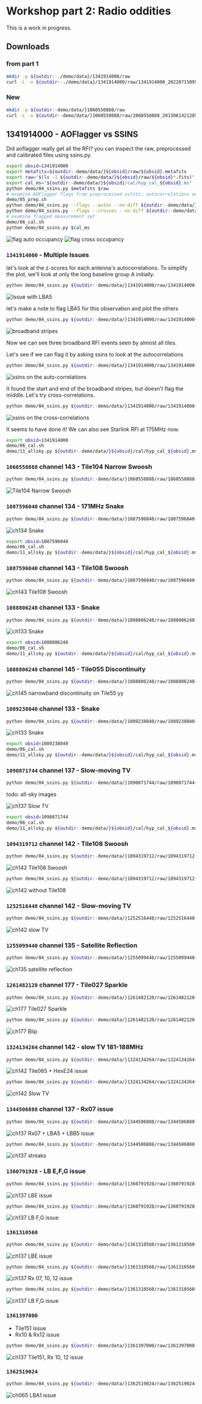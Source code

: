 # Workshop part 2: Radio oddities

This is a work in progress.

## Downloads

### from part 1

```bash
mkdir -p ${outdir:-./demo/data}/1341914000/raw
curl -L -o ${outdir:-./demo/data}/1341914000/raw/1341914000_20220715095302_ch137_000.fits 'https://projects.pawsey.org.au/mwa-demo/1341914000_20220715095302_ch137_000.fits'
```

### New

```bash
mkdir -p ${outdir:-demo/data/}1060550888/raw
curl -L -o ${outdir:-demo/data/}1060550888/raw/1060550888_20130814212851_gpubox12_01.fits 'https://projects.pawsey.org.au/birli-test/1060550888_20130814212851_gpubox12_01.fits'
```

## 1341914000 - AOFlagger vs SSINS

Did aoflagger really get all the RFI? you can inspect the raw, preprocessed and calibrated files using ssins.py.

```bash
export obsid=1341914000
export metafits=${outdir:-demo/data/}${obsid}/raw/${obsid}.metafits
export raw="$(ls -1 ${outdir:-demo/data/}${obsid}/raw/${obsid}*.fits)"
export cal_ms="${outdir:-demo/data/}${obsid}/cal/hyp_cal_${obsid}.ms"
python demo/04_ssins.py $metafits $raw
# examine AOFlagger flags from preprocessed uvfits: autocorrelations and cross correlations
demo/05_prep.sh
python demo/04_ssins.py --flags --autos --no-diff ${outdir:-demo/data/}${obsid}/prep/birli_${obsid}*.uvfits
python demo/04_ssins.py --flags --crosses --no-diff ${outdir:-demo/data/}${obsid}/prep/birli_${obsid}*.uvfits
# examine flagged measurement set
demo/06_cal.sh
python demo/04_ssins.py $cal_ms
```

![flag auto occupancy](demo/data/1341914000/prep/birli_1341914000.auto.flags.png)
![flag cross occupancy](demo/data/1341914000/prep/birli_1341914000.cross.flags.png)

### `1341914000` - Multiple Issues

let's look at the z-scores for each antenna's autocorrelations. To simplify the plot, we'll look at only the long baseline group A initially.

```bash
python demo/04_ssins.py ${outdir:-demo/data/}1341914000/raw/1341914000{.metafits,_20220715095302_ch137_000.fits} --suffix '.ch137.LBA' --no-diff --autos --sigchain --no-flag-init --sel-ants LBA{1..8} --sel-pols xx
```

![Issue with LBA5](demo/data/1341914000/raw/1341914000.auto.ch137.LBA.xx.sigchain.png)

let's make a note to flag LBA5 for this observation and plot the others

```bash
python demo/04_ssins.py ${outdir:-demo/data/}1341914000/raw/1341914000{.metafits,_20220715095302_ch137_000.fits} --suffix '.ch137' --no-diff --autos --sigchain --skip-ants LBA5 --sel-pols xx --flag-choice original
```

![broadband stripes](demo/data/1341914000/raw/1341914000.auto.ch137.noLBA5.xx.sigchain.png)

Now we can see three broadband RFI events seen by almost all tiles.

Let's see if we can flag it by asking ssins to look at the autocorrelations

```bash
python demo/04_ssins.py ${outdir:-demo/data/}1341914000/raw/1341914000{.metafits,_20220715095302_ch137_000.fits} --suffix '.ch137' --autos --skip-ants LBA5 --sel-pols yy --flag-choice original
```

![ssins on the auto-correlations](demo/data/1341914000/raw/1341914000.diff.auto.ch137.noLBA5.yy.spectrum.png)

It found the start and end of the broadband stripes, but doesn't flag the middle. Let's try cross-correlations.

```bash
python demo/04_ssins.py ${outdir:-demo/data/}1341914000/raw/1341914000{.metafits,_20220715095302_ch137_000.fits} --suffix '.ch137' --crosses --skip-ants LBA5 --sel-pols yy --flag-choice original
```

![ssins on the cross-correlations](demo/data/1341914000/raw/1341914000.diff.cross.ch137.noLBA5.yy.spectrum.png)

It seems to have done it! We can also see Starlink RFI at 175MHz now.

```bash
export obsid=1341914000
demo/06_cal.sh
demo/11_allsky.py ${outdir:-demo/data/}${obsid}/cal/hyp_cal_${obsid}.ms --no-diff --crosses --suffix '.175MHz' --sel-pols yy --combine-freq --freq-range 174.99e6 175.01e6
```

<!-- <details>
  <summary>Bonus RFI Workshop content</summary> -->

### `1060550888` channel 143 - Tile104 Narrow Swoosh

```bash
python demo/04_ssins.py ${outdir:-demo/data/}1060550888/raw/1060550888{.metafits,_20130814212851_gpubox12_01.fits} --no-diff --autos --sigchain --suffix '.ch143' --sel-ants Tile104 --sel-pols yy
```

![Tile104 Narrow Swoosh](demo/data/1060550888/raw/1060550888.auto.ch143.Tile104.yy.sigchain.png)

### `1087596040` channel 134 - 171MHz Snake

```bash
python demo/04_ssins.py ${outdir:-demo/data/}1087596040/raw/1087596040{.metafits,_20140623220027_gpubox21_00.fits} --no-diff --crosses --suffix '.ch134' --sel-pols yy
```

![ch134 Snake](demo/data/1087596040/raw/1087596040.cross.ch134.yy.spectrum.png)

```bash
export obsid=1087596040
demo/06_cal.sh
demo/11_allsky.py ${outdir:-demo/data/}${obsid}/cal/hyp_cal_${obsid}.ms --no-diff --crosses --suffix '.171MHz' --sel-pols yy --combine-freq --freq-range 171.0e6 171.9e6
```

### `1087596040` channel 143 - Tile108 Swoosh

```bash
python demo/04_ssins.py ${outdir:-demo/data/}1087596040/raw/1087596040{.metafits,_20140623220027_gpubox12_00.fits} --suffix '.ch143' --sel-ants Tile108 --sel-pols xx
```

![ch143 Tile108 Swoosh](demo/data/1087596040/raw/1087596040.diff.auto.ch143.Tile108.xx.spectrum.png)

### `1088806248` channel 133 - Snake

```bash
python demo/04_ssins.py ${outdir:-demo/data/}1088806248/raw/1088806248{.metafits,_20140707221035_gpubox22_00.fits} --crosses --suffix '.ch133' --sel-pols xx
```

![ch133 Snake](demo/data/1088806248/raw/1088806248.diff.cross.ch133.xx.spectrum.png)

```bash
export obsid=1088806248
demo/06_cal.sh
demo/11_allsky.py ${outdir:-demo/data/}${obsid}/cal/hyp_cal_${obsid}.ms --no-diff --crosses --suffix '.170MHz' --sel-pols yy --combine-freq --freq-range 169.6e6 170.8e6
```

### `1088806248` channel 145 - Tile055 Discontinuity

```bash
python demo/04_ssins.py ${outdir:-demo/data/}1088806248/raw/1088806248{.metafits,_20140707221035_gpubox10_00.fits} --no-diff --autos --sigchain --suffix '.ch145' --sel-ants Tile055 --sel-pols yy
```

![ch145 narrowband discontinuity on Tile55 yy](demo/data/1088806248/raw/1088806248.auto.ch145.Tile055.yy.sigchain.png)

### `1089238040` channel 133 - Snake

```bash
python demo/04_ssins.py ${outdir:-demo/data/}1089238040/raw/1089238040{.metafits,_20140712220707_gpubox22_00.fits} --no-diff --suffix '.ch133' --sel-pols xx
```

![ch133 Snake](demo/data/1089238040/raw/1089238040.auto.ch133.xx.spectrum.png)

```bash
export obsid=1089238040
demo/06_cal.sh
demo/11_allsky.py ${outdir:-demo/data/}${obsid}/cal/hyp_cal_${obsid}.ms --no-diff --crosses --suffix '.170MHz' --sel-pols yy --combine-freq --freq-range 169.8e6 170.8e6
```

### `1090871744` channel 137 - Slow-moving TV

```bash
python demo/04_ssins.py ${outdir:-demo/data/}1090871744/raw/1090871744{.metafits,_20140731195531_gpubox18_00.fits} --no-diff --crosses --suffix '.ch137' --sel-pols xx
```

todo: all-sky images

![ch137 Slow TV](demo/data/1090871744/raw/1090871744.cross.ch137.xx.spectrum.png)

```bash
export obsid=1090871744
demo/06_cal.sh
demo/11_allsky.py ${outdir:-demo/data/}${obsid}/cal/hyp_cal_${obsid}.ms --no-diff --crosses --suffix '.170MHz' --sel-pols yy --combine-freq
```

### `1094319712` channel 142 - Tile108 Swoosh

```bash
python demo/04_ssins.py ${outdir:-demo/data/}1094319712/raw/1094319712{.metafits,_20140909174139_gpubox13_00.fits} --no-diff --autos --sigchain --suffix '.ch142' --sel-pols xx
```

![ch142 Tile108 Swoosh](demo/data/1094319712/raw/1094319712.auto.ch142.xx.sigchain.png)

```bash
python demo/04_ssins.py ${outdir:-demo/data/}1094319712/raw/1094319712{.metafits,_20140909174139_gpubox13_00.fits} --no-diff --crosses --suffix '.ch142' --skip-ants Tile108 --sel-pols xx
```

![ch142 without Tile108](demo/data/1094319712/raw/1094319712.cross.ch142.noTile108.xx.spectrum.png)

### `1252516448` channel 142 - Slow-moving TV

```bash
python demo/04_ssins.py ${outdir:-demo/data/}1252516448/raw/1252516448{.metafits,_20190914171353_gpubox13_00.fits} --no-diff --autos --sigchain --suffix '.ch142' --sel-pols xx
```

![ch142 slow TV](demo/data/1252516448/raw/1252516448.auto.ch142.xx.sigchain.png)

### `1255099440` channel 135 - Satellite Reflection

```bash
python demo/04_ssins.py ${outdir:-demo/data/}1255099440/raw/1255099440{.metafits,_20191014144345_gpubox20_00.fits}  --no-diff --crosses --suffix '.ch135' --sel-pols xx
```

![ch135 satellite reflection](demo/data/1255099440/raw/1255099440.cross.ch135.xx.spectrum.png)

### `1261482120` channel 177 - Tile027 Sparkle

```bash
python demo/04_ssins.py ${outdir:-demo/data/}1261482120/raw/1261482120{.metafits,_20191227114144_gpubox16_00.fits}  --sigchain --no-diff --suffix '.ch177' --sel-pol xx
```

![ch177 Tile027 Sparkle](demo/data/1261482120/raw/1261482120.auto.ch177.xx.sigchain.png)

```bash
python demo/04_ssins.py ${outdir:-demo/data/}1261482120/raw/1261482120{.metafits,_20191227114144_gpubox16_00.fits}  --no-diff --crosses --suffix '.ch177' --skip-ants Tile027 --sel-pol yy
```

![ch177 Blip](demo/data/1261482120/raw/1261482120.cross.ch177.noTile027.yy.spectrum.png)

### `1324134264` channel 142 - slow TV 181-188MHz

```bash
python demo/04_ssins.py ${outdir:-demo/data/}1324134264/raw/1324134264{.metafits,_20211221150406_ch142_000.fits} --suffix '.ch142.xxyy' --sigchain --no-diff --sel-pols xx yy
```

![ch142 Tile065 + HexE24 issue](demo/data/1324134264/raw/1324134264.auto.ch142.xxyy.sigchain.png)

```bash
python demo/04_ssins.py ${outdir:-demo/data/}1324134264/raw/1324134264{.metafits,_20211221150406_ch142_000.fits} --suffix '.ch142.noT65E23' --crosses --no-diff --skip-ants Tile065 HexE23 --sel-pol xx
```

![ch142 Slow TV](demo/data/1324134264/raw/1324134264.cross.ch142.noT65E23.xx.spectrum.png)

### `1344506888` channel 137 - Rx07 issue

```bash
python demo/04_ssins.py ${outdir:-demo/data/}1344506888/raw/1344506888{.metafits,_20220814100750_ch137_000.fits} --suffix '.ch137' --sigchain --no-diff
```

![ch137 Rx07 + LBA5 + LBB5 issue](demo/data/1344506888/raw/1344506888.auto.ch137.sigchain.png)

```bash
python demo/04_ssins.py ${outdir:-demo/data/}1344506888/raw/1344506888{.metafits,_20220814100750_ch137_000.fits} --suffix '.ch137.noRx7LBAB5' --no-dif  --crosses --skip-ants Tile07{1..8} LBA5 LBB5 --sel-pol xx
```

![ch137 streaks](demo/data/1344506888/raw/1344506888.cross.ch137.noRx7LBAB5.xx.spectrum.png)

### `1360791928` - LB E,F,G issue

```bash
python demo/04_ssins.py ${outdir:-demo/data/}1360791928/raw/1360791928{.metafits,_20230218214510_ch137_000.fits} --suffix '.ch137' --sigchain --no-diff --sel-pol xx
```

![ch137 LBE issue](demo/data/1360791928/raw/1360791928.auto.ch137.xx.sigchain.png)

```bash
python demo/04_ssins.py ${outdir:-demo/data/}1360791928/raw/1360791928{.metafits,_20230218214510_ch137_000.fits} --suffix '.ch137' --sigchain --no-diff --skip-ants LBE{1..8} --sel-pol yy
```

![ch137 LB F,G issue](demo/data/1360791928/raw/1360791928.auto.ch137.yy.sigchain.png)

### `1361310560`

```bash
python demo/04_ssins.py ${outdir:-demo/data/}1361310560/raw/1361310560{.metafits,_20230224214902_ch137_000.fits} --suffix '.ch137' --sigchain --no-diff --sel-pol xx
```

![ch137 LBE issue](demo/data/1361310560/raw/1361310560.auto.ch137.xx.sigchain.png)

```bash
python demo/04_ssins.py ${outdir:-demo/data/}1361310560/raw/1361310560{.metafits,_20230224214902_ch137_000.fits} --suffix '.ch137.noLBE' --sigchain --no-diff --skip-ants LBE{1..8} --sel-pol xx
```

![ch137 Rx 07, 10, 12 issue](demo/data/1361310560/raw/1361310560.auto.ch137.noLBE.xx.sigchain.png)

```bash
python demo/04_ssins.py ${outdir:-demo/data/}1361310560/raw/1361310560{.metafits,_20230224214902_ch137_000.fits} --suffix '.ch137.noLBE.noRx7_10_12' --sigchain --no-diff --skip-ants LBE{1..8} Tile07{1..8} Tile10{1..8} Tile12{1..8} --sel-pol yy
```

![ch137 LB F,G issue](demo/data/1361310560/raw/1361310560.auto.ch137.noLBE.noRx7_10_12.yy.sigchain.png)

### `1361397000`

- Tile151 issue
- Rx10 & Rx12 issue

```bash
python demo/04_ssins.py ${outdir:-demo/data/}1361397000/raw/1361397000{.metafits,_20230225214942_ch137_000.fits} --suffix '.ch137' --sigchain --no-diff
```

![ch137 Tile151, Rx 10, 12 issue](demo/data/1361397000/raw/1361397000.auto.ch137.sigchain.png)

### `1362519024`

```bash
python demo/04_ssins.py ${outdir:-demo/data/}1362519024/raw/1362519024{.metafits,_20230310213006_ch065_000.fits} --suffix '.ch065' --sigchain --no-diff --sel-pol yy
```

![ch065 LBA1 issue](demo/data/1362519024/raw/1362519024.auto.ch065.yy.sigchain.png)
